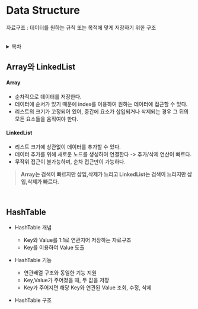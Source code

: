 # Data Structure
자료구조 : 데이터를 원하는 규칙 또는 목적에 맞게 저장하기 위한 구조
<br><br>
<details>
  <summary>목차</summary>
  
- [Array와 LinkedList](#Array와-LinkedList)
- [HashTable](#HashTable)
- [](#)
- [](#)
  
</details>

## Array와 LinkedList
#### Array
- 순차적으로 데이터를 저장한다.
- 데이터에 순서가 있기 때문에 index를 이용하여 원하는 데이터에 접근할 수 있다.
- 리스트의 크기가 고정되어 있어, 중간에 요소가 삽입되거나 삭제되는 경우 그 뒤의 모든 요소들을 움직여야 한다.

#### LinkedList
- 리스트 크기에 상관없이 데이터를 추가할 수 있다.
- 데이터 추가를 위해 새로운 노드를 생성하여 연결한다 -> 추가/삭제 연산이 빠르다.
- 무작위 접근이 불가능하며, 순차 접근만이 가능하다.<br>

>**Array는 검색이 빠르지만 삽입,삭제가 느리고 LinkedList는 검색이 느리지만 삽입,삭제가 빠르다.**

<br>

## HashTable
- HashTable 개념
  - Key와 Value를 1:1로 연관지어 저장하는 자료구조
  - Key를 이용하여 Value 도출

- HashTable 기능
  - 연관배열 구조와 동일한 기능 지원
  - Key,Value가 주어졌을 때, 두 값을 저장
  - Key가 주어지면 해당 Key와 연관된 Value 조회, 수정, 삭제
 
- HashTable 구조
